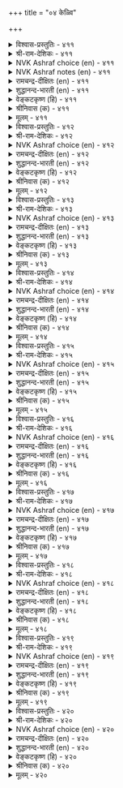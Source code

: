 +++
title = "०४ केळ्वि"

+++

<details><summary>विश्वास-प्रस्तुतिः - ४११</summary>

सॆल्वत्तुट् चॆल्वञ् जॆविच्चॆल्वम् अच्चॆल्वम्  
सॆल्वत्तु ळॆल्लान् दलै। ४११  
</details>

<details><summary>श्री-राम-देशिकः - ४११</summary>

श्रुत्वा यद् ज्ञायते तत्त्वं तदप्योकं भवेत् ।  
सत्सु वित्तेषु बहुषु मुख्यमेतद्विभाव्यते ॥ ४११॥
</details>

<details><summary>NVK Ashraf choice (en) - ४११</summary>

०४११  
The wealth of wealths is the wealth of hearing;  
That wealth out-tops all else. *  
(P.S. Sundaram)  
</details>

<details><summary>NVK Ashraf notes (en) - ४११</summary>

४११. It is Valluvar's style to use the same idea to emphasize an important point. Here he emphasizes the wealth of hearing, at other places on the wealth of grace and learning. i.e. २४१. The wealth of wealth is the wealth of grace. Material wealth, even the mean possess. * - ( Shuddhananda Bharatiar), (P.S. Sundaram). ४००. The wealth that never declines is learning. All others are not riches - (P.S. Sundaram), (W.H. Drew and J. Lazarus).
</details>

<details><summary>रामचन्द्र-दीक्षितः (en) - ४११</summary>

411\. celvattuḷ celvam ceviccelvam; ac celvam  
celvattuḷ ellām talai.

411\. The wealth of all wealth is the wealth of hearing. It out-tops all other wealth.  
</details>

<details><summary>शुद्धानन्द-भारती (en) - ४११</summary>

1\. செல்வத்துள் செல்வஞ் செவிச்செல்வம் அச்செல்வம்  
செல்வத்து ளெல்லாந் தலை.  
Wealth of wealths is listening's wealth  
It is the best of wealths on earth.        411  
</details>

<details><summary>वेङ्कटकृष्ण (हि) - ४११</summary>

411
धन धन में तो श्रवण-धन, रहता अधिक प्रधान ।  
सभी धनों में धन वही, पाता शीर्षस्थान ॥
</details>

<details><summary>श्रीनिवास (क) - ४११</summary>

411. किवियिन्द केळरियुव सिरि सिरियॊळगॆ सिरियॆनिसुवुदु; आ सिरियु सिरिगळल्लॆल्ला श्रेष्ठवादुदु.

</details>

<details><summary>मूलम् - ४११</summary>

सॆल्वत्तुट् चॆल्वञ् जॆविच्चॆल्वम् अच्चॆल्वम्  
सॆल्वत्तु ळॆल्लान् दलै। ४११  
</details>

<details><summary>विश्वास-प्रस्तुतिः - ४१२</summary>

सॆवुक्कुण विल्लाद पोऴ्दु सिऱिदु  
वयिऱ्ऱुक्कुम् ईयप् पडुम्। ४१२  
</details>

<details><summary>श्री-राम-देशिकः - ४१२</summary>

श्रोत्रं श्रवणरूपान्नविहीनं स्याद्यदा तदा ।  
देयं देहस्य चाप्यन्नं श्रोत्राभावे कयं श्रुति ॥ ४१२॥
</details>

<details><summary>NVK Ashraf choice (en) - ४१२</summary>

०४१२  
When there is no food for the ear,  
A little can be given to the stomach as well.  
(G. Vanmikanathan)  
</details>

<details><summary>रामचन्द्र-दीक्षितः (en) - ४१२</summary>

412\. cevikku uṇavu illāta pōḻtu, ciṟitu,  
vayiṟṟukkum īyappaṭum.

412\. Men think a little of the stomach only when the ear is not fed.  
</details>

<details><summary>शुद्धानन्द-भारती (en) - ४१२</summary>

2\. செவிக்குண வில்லாத போழ்து சிறிது  
வயிற்றுக்கும் ஈயப் படும்.  
Some food for the stomach is brought  
When the ear gets no food for thought.        412  
</details>

<details><summary>वेङ्कटकृष्ण (हि) - ४१२</summary>

412
कानों को जब ना मिले, श्रवण रूप रस पान ।  
दिया जाय तब पेट को, कुछ भोजन का दान ॥
</details>

<details><summary>श्रीनिवास (क) - ४१२</summary>

412. किविगॆ आहार इल्लवॆन्दाद मेलॆ हॊट्टॆगू स्वल्पवे आहार साकु.

</details>

<details><summary>मूलम् - ४१२</summary>

सॆवुक्कुण विल्लाद पोऴ्दु सिऱिदु  
वयिऱ्ऱुक्कुम् ईयप् पडुम्। ४१२  
</details>

<details><summary>विश्वास-प्रस्तुतिः - ४१३</summary>

सॆवियुणविऱ् केळ्वि युडैयार् अवियुणविऩ्  
आऩ्ऱारो टॊप्पर् निलत्तु। ४१३  
</details>

<details><summary>श्री-राम-देशिकः - ४१३</summary>

श्रोत्रैः श्रवणरूपान्नसेविनो भूगता अपि ।  
हविर्भुग्भिरमर्त्यैस्तु भवेयुः सदृशा नराः ॥ ४१३॥
</details>

<details><summary>NVK Ashraf choice (en) - ४१३</summary>

०४१३  
As gods in heaven are fed through fire,  
So men on earth are fed through their ears.  
(P.S. Sundaram)  
</details>

<details><summary>रामचन्द्र-दीक्षितः (en) - ४१३</summary>

413\. ceviyuṇaviṉ kēḷvi uṭaiyār, aviyuṇaviṉ  
āṉṟāroṭu oppar, nilattu.

413\. Those mortals who feast their ears with learning are one with the immortals with their sacrificial offerings.  
</details>

<details><summary>शुद्धानन्द-भारती (en) - ४१३</summary>

3\. செவியுணவிற் கேள்வி யுடையார் அவியுணவின்  
ஆன்றாரோ டொப்பர் நிலத்து.  
Whose ears get lots of wisdom-food  
Equal gods on oblations fed.        413  
</details>

<details><summary>वेङ्कटकृष्ण (हि) - ४१३</summary>

413
जिनके कानों को मिला, श्रवण रूप में भोग ।  
हवि के भोजी देव सम, भुवि में हैं वे लोग ॥
</details>

<details><summary>श्रीनिवास (क) - ४१३</summary>

413. किविगॆ आहारवाद केळुव गुणवन्नु हॊन्दिरुववरु, नॆलदल्लि (बाळिदरू) हविस्सन्नु उण्णुव देवरिगॆ समानरु.

</details>

<details><summary>मूलम् - ४१३</summary>

सॆवियुणविऱ् केळ्वि युडैयार् अवियुणविऩ्  
आऩ्ऱारो टॊप्पर् निलत्तु। ४१३  
</details>

<details><summary>विश्वास-प्रस्तुतिः - ४१४</summary>

कऱ्ऱिल ऩायिऩुङ् गेट्क अह्दॊरुवऱ्कु  
ऒऱ्कत्तिऩ् ऊऱ्ऱान् दुणै। ४१४  
</details>

<details><summary>श्री-राम-देशिकः - ४१४</summary>

यदि नाध्ययनं साध्यं श्रुत्वा वा ज्ञानमाप्नुहि ।  
तद् ज्ञानं साह्यदं खेदे करयष्टिसमं तव ॥ ४१४॥
</details>

<details><summary>NVK Ashraf choice (en) - ४१४</summary>

०४१४  
Though unlettered, listen;  
You will find this a great help in distress.  
(P.S. Sundaram)  
</details>

<details><summary>रामचन्द्र-दीक्षितः (en) - ४१४</summary>

414\. kaṟṟilaṉ āyiṉum kēṭka; aḵtu oruvaṟku  
oṟkattiṉ ūṟṟu ām tuṇai.

414\. Though devoid of learning let one fill one’s ear with knowledge. It is his prop in his hour of gloom.  
</details>

<details><summary>शुद्धानन्द-भारती (en) - ४१४</summary>

4\. கற்றில னாயினும் கேட்க அஃதொருவற்கு  
ஒற்கத்தின் ஊற்றாந் துணை.  
Though not learned, hear and heed  
That serves a staff and stay in need.        414  
</details>

<details><summary>वेङ्कटकृष्ण (हि) - ४१४</summary>

414
यद्यपि शिक्षित है नहीं, करे श्रवण सविवेक ।  
क्लांत दशा में वह उसे, देगा सहाय टेक ॥
</details>

<details><summary>श्रीनिवास (क) - ४१४</summary>

414. कलियदवनादरू कलितवरिन्द केळि अरियबेकु. अदु ऒब्बनिगॆ कष्टकालदल्ल ऊरुगोलागि आधारवॆनिसुवुदु.

</details>

<details><summary>मूलम् - ४१४</summary>

कऱ्ऱिल ऩायिऩुङ् गेट्क अह्दॊरुवऱ्कु  
ऒऱ्कत्तिऩ् ऊऱ्ऱान् दुणै। ४१४  
</details>

<details><summary>विश्वास-प्रस्तुतिः - ४१५</summary>

इऴुक्कल् उडैयुऴि ऊऱ्ऱुक्कोल् अऱ्ऱे  
ऒऴुक्क मुडैयार्वाय्च् चॊल्। ४१५  
</details>

<details><summary>श्री-राम-देशिकः - ४१५</summary>

वचांस्याचारशीलानां साह्यदानि सदा नृणाम् ।  
पङ्कदेशे विचरतो हस्तालम्बनदण्डवत् ॥ ४१५॥
</details>

<details><summary>NVK Ashraf choice (en) - ४१५</summary>

०४१५  
Words from the lips of upright men  
Are like a steadying staff in a slippery place.  
(Satguru Subramuniyaswami)  
</details>

<details><summary>रामचन्द्र-दीक्षितः (en) - ४१५</summary>

415\. iḻukkal uṭai uḻi ūṟṟukkōl aṟṟē-  
oḻukkam uṭaiyār vāyc col.

415\. The counsel of the upright is like a staff over a slippery ground.  
</details>

<details><summary>शुद्धानन्द-भारती (en) - ४१५</summary>

5\. இழுக்கல் உடையுழி ஊற்றுக்கோல் அற்றே  
ஒழுக்க முடையார்வாய்ச் சொல்.  
Virtuous men's wisdom is found  
A strong staff on slippery ground.        415  
</details>

<details><summary>वेङ्कटकृष्ण (हि) - ४१५</summary>

415
फिसलन पर चलते हुए, ज्यों लाठी की टेक ।  
त्यों हैं, चरित्रवान के, मूँह के वच सविवेक ॥
</details>

<details><summary>श्रीनिवास (क) - ४१५</summary>

415. ऒळ्ळॆय नडॆयुळ्ळ जाणर सॊल्लुगळु, इळिजाराद कुसियुव नॆलदल्लि ऊरुगोलिनन्तॆ, बाळिनल्लि नॆरवागुवुवु.

</details>

<details><summary>मूलम् - ४१५</summary>

इऴुक्कल् उडैयुऴि ऊऱ्ऱुक्कोल् अऱ्ऱे  
ऒऴुक्क मुडैयार्वाय्च् चॊल्। ४१५  
</details>

<details><summary>विश्वास-प्रस्तुतिः - ४१६</summary>

ऎऩैत्ताऩुम् नल्लवै केट्क अऩैत्ताऩुम्  
आऩ्ऱ पॆरुमै तरुम्। ४१६  
</details>

<details><summary>श्री-राम-देशिकः - ४१६</summary>

कणशो वापि तत्त्वार्थः श्रेतव्याः समये सति ।  
असकृत् श्रवणात् तत्त्वं ज्ञातं सत् पूर्णतां व्रजेत् ॥ ४१६॥
</details>

<details><summary>NVK Ashraf choice (en) - ४१६</summary>

०४१६  
Listen to the good however little  
And even that much will bring great dignity.  
(P.S. Sundaram), (W.H. Drew and J. Lazarus)  
</details>

<details><summary>रामचन्द्र-दीक्षितः (en) - ४१६</summary>

416\. eṉaittāṉum nallavai kēṭka! aṉaittāṉum  
āṉṟa perumai tarum.

416\. Listen to wholesome counsel however meagre; for out of it springs great good.  
</details>

<details><summary>शुद्धानन्द-भारती (en) - ४१६</summary>

6\. எனைத்தானும் நல்லவை கேட்க அனைத்தானும்  
ஆன்ற பெருமை தரும்.  
Lend ear to good words however few  
That much will highly exalt you.        416  
</details>

<details><summary>वेङ्कटकृष्ण (हि) - ४१६</summary>

416
श्रवण करो सद्विषय का, जितना ही हो अल्प ।  
अल्प श्रवण भी तो तुम्हें, देगा मान अनल्प ॥
</details>

<details><summary>श्रीनिवास (क) - ४१६</summary>

416. ऎष्टे किरिदादरू ऒळितन्नु केळरियुबेकु; केळिद प्रमाणक्कनु गुणवागि अदु तुम्बिद हिरिमॆयन्नु तरुवुदु.

</details>

<details><summary>मूलम् - ४१६</summary>

ऎऩैत्ताऩुम् नल्लवै केट्क अऩैत्ताऩुम्  
आऩ्ऱ पॆरुमै तरुम्। ४१६  
</details>

<details><summary>विश्वास-प्रस्तुतिः - ४१७</summary>

पिऴैत् तुणर्न्दुम् पेदैमै सॊल्ला रिऴैत्तुणर्न्  
दीण्डिय केळ्वि यवर्। ४१७  
</details>

<details><summary>श्री-राम-देशिकः - ४१७</summary>

बहुश्रुता बहुज्ञाश्च सन्तो मोहवशात् कचित् ।  
अजानन्तोऽपि याथार्थ्ये न ब्रूयुर्मोहदं वचः ॥ ४१७॥
</details>

<details><summary>NVK Ashraf choice (en) - ४१७</summary>

०४१७  
Those who have sought and heard much  
Will not talk nonsense even by mistake.  
(P.S. Sundaram)  
</details>

<details><summary>रामचन्द्र-दीक्षितः (en) - ४१७</summary>

417\. piḻaittu uṇarntum pētaimai collār-iḻaittu uṇarntu  
īṇṭiya kēḷviyavar.

417\. Men of searching understanding do not speak foolishly even in a thoughtless mood.  
</details>

<details><summary>शुद्धानन्द-भारती (en) - ४१७</summary>

7\. பிழைத்துணர்ந்தும் பேதைமை சொல்லார் இழைத்துணர்ந்  
தீண்டிய கேள்வி யவர்.  
Who listen well and learn sharply  
Not ev'n by slip speak foolishly.        417  
</details>

<details><summary>वेङ्कटकृष्ण (हि) - ४१७</summary>

417
जो जन अनुसंधान कर, रहें बहु-श्रुत साथ ।  
यद्यपि भूलें मोहवश, करें न जड़ की बात ॥
</details>

<details><summary>श्रीनिवास (क) - ४१७</summary>

417. (ग्रन्थगळन्नु ओदि) सूक्ष्मवागि अरितु, बेरॆयवरिन्दलू केळि तिळिदुकॊण्डवरु, ऒन्दु विषयवन्नु तप्पागि ग्रहिसिद्दरू, अदन्नु व्यक्तपडिसुवाग दड्डतनवन्नु तोरुवुदिल्ल.

</details>

<details><summary>मूलम् - ४१७</summary>

पिऴैत् तुणर्न्दुम् पेदैमै सॊल्ला रिऴैत्तुणर्न्  
दीण्डिय केळ्वि यवर्। ४१७  
</details>

<details><summary>विश्वास-प्रस्तुतिः - ४१८</summary>

केट्पिऩुङ् गेळात् तगैयवे केळ्वियाल्  
तोट्कप् पडाद सॆवि। ४१८  
</details>

<details><summary>श्री-राम-देशिकः - ४१८</summary>

शास्त्रश्रवणमात्रेण श्रोत्रं भवति सार्थकम् ।  
ग्राहकं त्वन्यशब्दानां श्रोत्रं बाधिर्यवन्मतम् ॥ ४१८॥
</details>

<details><summary>NVK Ashraf choice (en) - ४१८</summary>

०४१८  
Ears may hear and yet remain deaf,  
If not drilled by words of instruction.  
(Satguru Subramuniyaswami), (V.V.S. Aiyar)  
</details>

<details><summary>रामचन्द्र-दीक्षितः (en) - ४१८</summary>

418\. kēṭpiṉum kēḷāt takaiyavē-kēḷviyāl  
tōṭkap paṭāta cevi.

418\. The ear that is not filled with understanding is really deaf.  
</details>

<details><summary>शुद्धानन्द-भारती (en) - ४१८</summary>

8\. கேட்பினுங் கேளாத் தகையவே கேள்வியால்  
தோட்கப் படாத செவி.  
That ear though hearing is dulled  
Which is not by wisdom drilled.        418  
</details>

<details><summary>वेङ्कटकृष्ण (हि) - ४१८</summary>

418
श्रवण श्रवण करके भला, छिद न गये जो कान ।  
श्रवण-शक्ति रखते हुए, बहरे कान समान ॥
</details>

<details><summary>श्रीनिवास (क) - ४१८</summary>

418. केळि, केळि संस्कारगॊळ्ळद किवि, इद्दू किवुडादन्तॆ.

</details>

<details><summary>मूलम् - ४१८</summary>

केट्पिऩुङ् गेळात् तगैयवे केळ्वियाल्  
तोट्कप् पडाद सॆवि। ४१८  
</details>

<details><summary>विश्वास-प्रस्तुतिः - ४१९</summary>

नुणङ्गिय केळ्विय रल्लार् वणङ्गिय  
वायिऩ रादल् अरिदु। ४१९  
</details>

<details><summary>श्री-राम-देशिकः - ४१९</summary>

अपूर्वसूक्ष्मशास्त्रार्थश्रवणं यैः सदा कृतम् ।  
ते विनीतवचोयुक्ता भवेयु र्न तथा परे ॥ ४१९॥
</details>

<details><summary>NVK Ashraf choice (en) - ४१९</summary>

०४१९  
A modest mouth is hard for those  
Whose ears lend not to wise counsels.  
( Shuddhananda Bharatiar), (J. Narayanaswamy)  
</details>

<details><summary>रामचन्द्र-दीक्षितः (en) - ४१९</summary>

419\. nuṇaṅkiya kēḷviyar allār vaṇaṅkiya  
vāyiṉar ātal aritu.

419\. Men that lack subtle understanding lack modesty in speech.  
</details>

<details><summary>शुद्धानन्द-भारती (en) - ४१९</summary>

9\. நுணங்கிய கேள்வியர் ரல்லார் வணங்கிய  
வாயின ராதல் அரிது  
A modest mouth is hard for those  
Who care little to counsels wise.        419  
</details>

<details><summary>वेङ्कटकृष्ण (हि) - ४१९</summary>

419
जिन लोगों को है नहीं, सूक्ष्म श्रवण का ज्ञान ।  
नम्र वचन भी बोलना, उनको दुष्कर जान ॥
</details>

<details><summary>श्रीनिवास (क) - ४१९</summary>

419. सुसंस्कृत विचारगळन्नु केळरियदवरु, विनयपरवाद मातुगळन्नाडुवुदु साध्यविल्ल.

</details>

<details><summary>मूलम् - ४१९</summary>

नुणङ्गिय केळ्विय रल्लार् वणङ्गिय  
वायिऩ रादल् अरिदु। ४१९  
</details>

<details><summary>विश्वास-प्रस्तुतिः - ४२०</summary>

सॆवियिऱ् सुवैयुणरा वायुणर्विऩ् माक्कळ्  
अवियिऩुम् वाऴिऩुम् ऎऩ्? ४२०  
</details>

<details><summary>श्री-राम-देशिकः - ४२०</summary>

श्रोत्रैर्नवरसास्वादमकृत्वा जिह्वया परम् ।  
षड्सास्वादचतुरा जीवन्तोऽपि मृतैः समाः ॥ ४२०॥
</details>

<details><summary>NVK Ashraf choice (en) - ४२०</summary>

०४२०  
What matters if they live or die  
Whose taste is in their tongues, not ears?  
(P.S. Sundaram)  
</details>

<details><summary>रामचन्द्र-दीक्षितः (en) - ४२०</summary>

420\. ceviyiṉ cuvai uṇarā, vāy uṇarviṉ, mākkaḷ  
aviyiṉum vāḻiṉum eṉ.

420\. What avails it whether men live or die, if they merely satisfy the palate and not feed the ear with wisdom.  
</details>

<details><summary>शुद्धानन्द-भारती (en) - ४२०</summary>

10\. செவியிற் சுவையுணரா வாயுணர்வின் மாக்கள்  
அவியினும் வாழினும் என்.  
Who taste by mouth and not by ear  
What if they fare ill or well here?        420  
</details>

<details><summary>वेङ्कटकृष्ण (हि) - ४२०</summary>

420
जो जाने बिन श्रवण रस, रखता जिह्‍वा-स्वाद ।  
चाहे जीये या मरे, उससे सुख न विषाद ॥
</details>

<details><summary>श्रीनिवास (क) - ४२०</summary>

420. किवियिन्द केळुव सवियिल्लदॆ, बाय सवि मात्र तिळिदवरु सत्तरेनु, बदुक्किद्दरेनु?
</details>

<details><summary>मूलम् - ४२०</summary>

सॆवियिऱ् सुवैयुणरा वायुणर्विऩ् माक्कळ्  
अवियिऩुम् वाऴिऩुम् ऎऩ्? ४२०  
</details>

